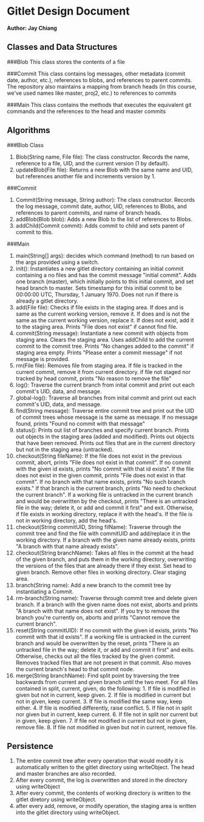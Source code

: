 # Gitlet Design Document

**Author: Jay Chiang**

## Classes and Data Structures

###Blob
This class stores the contents of a file

###Commit
This class contains log messages, other metadata
(commit date, author, etc.), references to blobs, 
and references to 
parent commits. The repository also maintains a 
mapping from branch heads (in this course, we've 
used names like master, proj2, etc.) to references
to commits

###Main
This class contains the methods that executes the 
equivalent git commands and the references to the
head and master commits

## Algorithms

###Blob Class
1. Blob(String name, File file): 
The class constructor. Records the name, 
reference to a file, UID, and the current 
version (1 by default). 
2. updateBlob(File file):
Returns a new Blob with the same name 
and UID, but references another file and 
increments version by 1.

###Commit
1. Commit(String message, String author):
The class constructor. Records the log message,
commit date, author, UID, references to Blobs, and
references to parent commits, and name of branch heads. 
2. addBlob(Blob blob): 
Adds a new Blob to the list of 
references to Blobs.
3. addChild(Commit commit):
Adds commit to child and sets parent of commit to this. 

###Main
1. main(String[] args): 
decides which command (method) to run based on the args
provided using a switch. 
2. init():
Instantiates a new gitlet directory containing an initial
commit containing a no files and has the commit message 
"initial commit". Adds one branch (master), which initially 
points to this initial commit, and set head branch to master.
Sets timestamp for this initial commit to be 00:00:00 UTC,
Thursday, 1 January 1970. Does not run if there is already a 
gitlet directory. 
3. add(File file):
Checks if file exists in the staging area. If does and is
same as the current working version, remove it. If does and
is not the same as the current working version, replace it.
If does not exist, add it to the staging area. Prints "File
does not exist" if cannot find file. 
4. commit(String message):
Instantiate a new commit with objects from staging area.
Clears the staging area. Uses addChild to add the current
commit to the commit tree. Prints "No changes added to the commit" 
if staging area empty. Prints "Please enter a commit message" if
not message is provided. 
5. rm(File file):
Removes file from staging area. If file is tracked in the
current commit, remove it from current directory. if file 
not staged nor tracked by head commit, prints "No reason to remove the file"
6. log():
Traverse the current branch from inital commit and print out
each commit's UID, data, and message.
7. global-log():
Traverse all branches from inital commit and print out
each commit's UID, data, and message.
8. find(String message):
Traverse entire commit tree and print out the UID of
commit trees whose message is the same as message. If no
message found, prints "Found no commit with that message"
9. status():
Prints out list of branches and specify current branch. 
Prints out objects in the staging area (added and modified).
Prints out objects that have been removed.
Prints out files that are in the current directory but not 
in the staging area (untracked).
10. checkout(String fileName):
    If the file does not exist in the previous commit, abort, prints "File does not exist in that commit".
    If no commit with the given id exists, prints "No commit with that id exists".
    If the file does not exist in the given commit, prints "File does not exist in that commit".
    If no branch with that name exists, prints "No such branch exists."
    If that branch is the current branch, prints "No need to checkout the current branch".
    If a working file is untracked in the current branch and would be overwritten by the checkout,
    prints "There is an untracked file in the way; delete it, or add and commit it first" and exit.
Otherwise, if file exists in working directory, replace it with the 
head's. If the file is not in working directory, add the head's.
11. checkout(String commitUID, String filName):
Traverse through the commit tree and find the file with 
commitUID and add/replace it in the working directory.
If a branch with the given name already exists, 
prints "A branch with that name already exists".
12. checkout(String branchName):
Takes all files in the commit at the head of the given
branch, and puts them in the working directory, 
overwriting the versions of the files that are 
already there if they exist. Set head to given branch. 
Remove other files in working directory. Clear staging area.
13. branch(String name):
Add a new branch to the commit tree by instantiating a
Commit. 
14. rm-branch(String name):
Traverse through commit tree and delete given branch.
If a branch with the given name does not exist, aborts and
prints "A branch with that name does not exist".
If you try to remove the branch you're currently on, 
aborts and prints "Cannot remove the current branch".
15. reset(String commitUID):
    If no commit with the given id exists,
    prints "No commit with that id exists".
    If a working file is untracked in the current branch
    and would be overwritten by the reset, prints
    "There is an untracked file in the way; delete it,
    or add and commit it first" and exits.
Otherwise, checks out all the files tracked by the given commit. 
Removes tracked files that are not present in that 
commit. Also moves the current branch's head to that
commit node.
16. merge(String branchName):
Find split point by traversing the tree backwards from 
current and given branch until the two meet. For all files
contained in split, current, given, do the following: 1. If
file is modified in given but not in current, keep given. 2. If
file is modified in current but not in given, keep current. 3.
If file is modified the same way, keep either. 4. If file is
modified differently, raise conflict. 5. If file not in split
nor given but in current, keep current. 6. If file not in 
split nor current but in given, keep given. 7. If file not 
modified in current but not in given, remove file. 8. If file
not modified in given but not in current, remove file. 

## Persistence

1. The entire commit tree after every operation that
would modify it is automatically written to the gitlet
directory using writeObject. The head and master branches
are also recorded. 
2. After every commit, the log is overwritten and stored
in the directory using writeObject
3. After every commit, the contents of working directory is
written to the gitlet diretory using writeObject. 
4. after every add, remove, or modify operation, the staging
area is written into the gitlet directory using writeObject.



